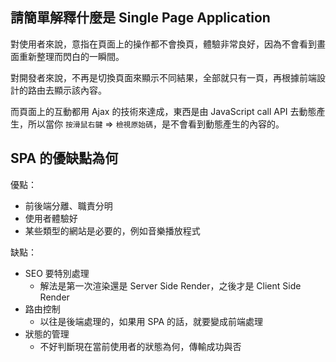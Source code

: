 ## 請簡單解釋什麼是 Single Page Application

對使用者來說，意指在頁面上的操作都不會換頁，體驗非常良好，因為不會看到畫面重新整理而閃白的一瞬間。

對開發者來說，不再是切換頁面來顯示不同結果，全部就只有一頁，再根據前端設計的路由去顯示該內容。

而頁面上的互動都用 Ajax 的技術來達成，東西是由 JavaScript call API 去動態產生，所以當你 `按滑鼠右鍵` => `檢視原始碼`，是不會看到動態產生的內容的。

## SPA 的優缺點為何

優點：
- 前後端分離、職責分明
- 使用者體驗好
- 某些類型的網站是必要的，例如音樂播放程式

缺點：
- SEO 要特別處理
    - 解法是第一次渲染還是 Server Side Render，之後才是 Client Side Render
- 路由控制
    - 以往是後端處理的，如果用 SPA 的話，就要變成前端處理
- 狀態的管理
    - 不好判斷現在當前使用者的狀態為何，傳輸成功與否
